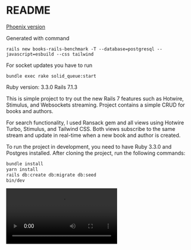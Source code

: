 # README

[Phoenix version](https://github.com/tomkra/books-phoenix-benchmark)

Generated with command

`rails new books-rails-benchmark -T --database=postgresql --javascript=esbuild --css tailwind`

For socket updates you have to run

`bundle exec rake solid_queue:start`

Ruby version: 3.3.0
Rails 7.1.3

This is simple project to try out the new Rails 7 features such as Hotwire, Stimulus, and Websockets streaming. Project contains a simple CRUD for books and authors.

For search functionality, I used Ransack gem and all views using Hotwire Turbo, Stimulus, and Tailwind CSS. Both views subscribe to the same stream and update in real-time when a new book and author is created.

To run the project in development, you need to have Ruby 3.3.0 and Postgres installed. After cloning the project, run the following commands:

```bash
bundle install
yarn install
rails db:create db:migrate db:seed
bin/dev
```

<video src="https://github.com/tomkra/books-rails-benchmark/assets/9742214/a220772a-be3c-406b-8a26-e0f530d1ee50"></video>

